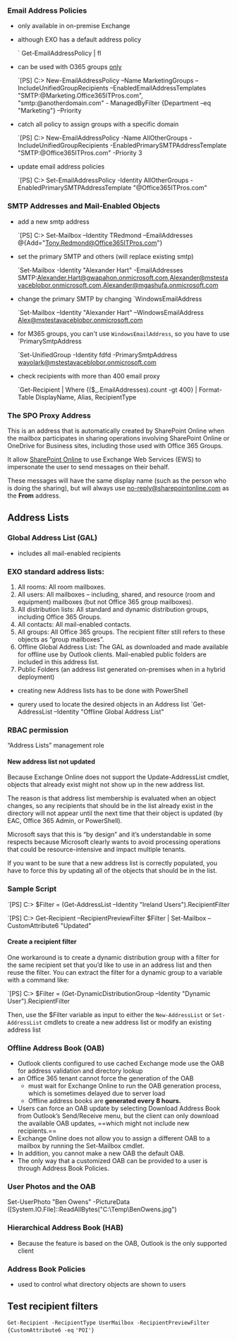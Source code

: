 ### Email Address Policies
* only available in on-premise Exchange
* although EXO has a default address policy

	` Get-EmailAddressPolicy | fl

* can be used with O365 groups [only](https://learn.microsoft.com/en-us/microsoft-365/solutions/choose-domain-to-create-groups?view=o365-worldwide&redirectSourcePath=%252fen-us%252farticle%252fMulti-domain-support-for-Office-365-Groups-7cf5655d-e523-4bc3-a93b-3ccebf44a01a)

	`[PS] C:\> New-EmailAddressPolicy –Name MarketingGroups –IncludeUnifiedGroupRecipients –EnabledEmailAddressTemplates "SMTP:@Marketing.Office365ITPros.com", "smtp:@anotherdomain.com" - ManagedByFilter {Department –eq "Marketing"} –Priority

* catch all policy to assign groups with a specific domain

	`[PS] C:\> New-EmailAddressPolicy -Name AllOtherGroups -IncludeUnifiedGroupRecipients -EnabledPrimarySMTPAddressTemplate "SMTP:@Office365ITPros.com" -Priority 3

* update email address policies

	`[PS] C:\> Set-EmailAddressPolicy -Identity AllOtherGroups -EnabledPrimarySMTPAddressTemplate "@Office365ITPros.com"


### SMTP Addresses and Mail-Enabled Objects

* add a new smtp address

	`[PS] C:\> Set-Mailbox –Identity TRedmond –EmailAddresses @{Add="Tony.Redmond@Office365ITPros.com"}

* set the primary SMTP and others (will replace existing smtp)

	`Set-Mailbox -Identity "Alexander Hart" -EmailAddresses SMTP:Alexander.Hart@gwapahon.onmicrosoft.com,Alexander@mstestavaceblobor.onmicrosoft.com,Alexander@mgashufa.onmicrosoft.com

* change the primary SMTP by changing `WindowsEmailAddress

	`Set-Mailbox –Identity "Alexander Hart" –WindowsEmailAddress Alex@mstestavaceblobor.onmicrosoft.com

* for M365 groups, you can't use `WindowsEmailAddress`, so you have to use `PrimarySmtpAddress

	`Set-UnifiedGroup -Identity fdfd -PrimarySmtpAddress wayolark@mstestavaceblobor.onmicrosoft.com

* check recipients with more than 400 email proxy

	`Get-Recipient | Where {($_.EmailAddresses).count -gt 400} | Format-Table DisplayName, Alias, RecipientType


### The SPO Proxy Address

This is an address that is automatically created by SharePoint Online when the mailbox participates in sharing operations involving SharePoint Online or OneDrive for Business sites, including those used with Office 365 Groups.

It allow [SharePoint Online]((https://support.microsoft.com/en-us/office/information-about-changes-to-the-address-that-is-used-to-send-notification-email-messages-from-sharepoint-ae01f2a0-acca-499b-ab96-df0e996d367a?ui=en-us&rs=en-us&ad=us)) to use Exchange Web Services (EWS) to impersonate the user to send messages on their behalf.

These messages will have the same display name (such as the person who is doing the sharing), but will always use no-reply@sharepointonline.com as the **From** address.


## Address Lists

### Global Address List (GAL)
* includes all mail-enabled recipients

### EXO standard address lists:
1. All rooms: All room mailboxes.
2. All users: All mailboxes – including, shared, and resource (room and equipment) mailboxes (but not Office 365 group mailboxes).
3. All distribution lists: All standard and dynamic distribution groups, including Office 365 Groups.
4. All contacts: All mail-enabled contacts.
5. All groups: All Office 365 groups. The recipient filter still refers to these objects as “group mailboxes”.
6. Offline Global Address List: The GAL as downloaded and made available for offline use by Outlook clients. Mail-enabled public folders are included in this address list. 
7. Public Folders (an address list generated on-premises when in a hybrid deployment)

* creating new Address lists has to be done with PowerShell

* qurery used to locate the desired objects in an Address list
	`Get-AddressList –Identity "Offline Global Address List"

### RBAC permission
“Address Lists” management role

#### New address list not updated

Because Exchange Online does not support the Update-AddressList cmdlet, objects that already exist might not show up in the new address list. 

The reason is that address list membership is evaluated when an object changes, so any recipients that should be in the list already exist in the directory will not appear until the next time that their object is updated (by EAC, Office 365 Admin, or PowerShell). 

Microsoft says that this is “by design” and it’s understandable in some respects because Microsoft clearly wants to avoid processing operations that could be resource-intensive and impact multiple tenants.

If you want to be sure that a new address list is correctly populated, you have to force this by updating all of the objects that should be in the list.

### Sample Script

`[PS] C:\> $Filter = (Get-AddressList –Identity "Ireland Users").RecipientFilter 

`[PS] C:\> Get-Recipient –RecipientPreviewFilter $Filter | Set-Mailbox –CustomAttribute6 "Updated"


#### Create a recipient filter

One workaround is to create a dynamic distribution group with a filter for the same recipient set that you’d like to use in an address list and then reuse the filter. You can extract the filter for a dynamic group to a variable with a command like:

`[PS] C:\> $Filter = (Get-DynamicDistributionGroup –Identity "Dynamic User").RecipientFilter

Then, use the $Filter variable as input to either the `New-AddressList` or `Set-AddressList` cmdlets to create a new address list or modify an existing address list


### Offline Address Book (OAB)

* Outlook clients configured to use cached Exchange mode use the OAB for address validation and directory lookup
* an Office 365 tenant cannot force the generation of the OAB 
	* must wait for Exchange Online to run the OAB generation process, which is sometimes delayed due to server load
	* Offline address books are **generated every 8 hours.**
* Users can force an OAB update by selecting Download Address Book from Outlook’s Send/Receive menu, but the client can only download the available OAB updates, ==which might not include new recipients.==
* Exchange Online does not allow you to assign a different OAB to a mailbox by running the Set-Mailbox cmdlet. 
* In addition, you cannot make a new OAB the default OAB. 
* The only way that a customized OAB can be provided to a user is through Address Book Policies.


### User Photos and the OAB

Set-UserPhoto "Ben Owens" -PictureData 
([System.IO.File]::ReadAllBytes("C:\Temp\BenOwens.jpg")


### Hierarchical Address Book (HAB)
* Because the feature is based on the OAB, Outlook is the only supported client

### Address Book Policies
* used to control what directory objects are shown to users



## Test recipient filters

`Get-Recipient -RecipientType UserMailbox -RecipientPreviewFilter {CustomAttribute6 -eq` 
`'POI'}`

